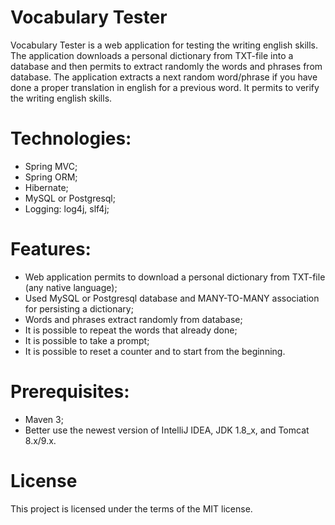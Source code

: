 # Vocabulary Tester

Vocabulary Tester is a web application for testing the writing english skills.
The application downloads a personal dictionary from TXT-file
into a database and then permits to extract randomly the words and phrases from database.
The application extracts a next random word/phrase if you
have done a proper translation in english for a previous word.
It permits to verify the writing english skills.

# Technologies:
- Spring MVC;
- Spring ORM;
- Hibernate;
- MySQL or Postgresql;
- Logging: log4j, slf4j;

# Features:
- Web application permits to download a personal dictionary from TXT-file (any native language);
- Used MySQL or Postgresql database and MANY-TO-MANY association for persisting a dictionary;
- Words and phrases extract randomly from database;
- It is possible to repeat the words that already done;
- It is possible to take a prompt;
- It is possible to reset a counter and to start from the beginning.

# Prerequisites:
- Maven 3;
- Better use the newest version of IntelliJ IDEA, JDK 1.8_x, and Tomcat 8.x/9.x.

# License

This project is licensed under the terms of the MIT license.
